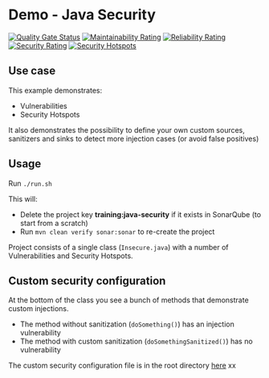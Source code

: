 # Demo - Java Security 
[![Quality Gate Status](https://nautilus.sonarqube.org/api/project_badges/measure?project=demo%3Ajava-security&metric=alert_status&token=squ_1e4f3504bdc994f093721895e070abe7c11b1632)](https://nautilus.sonarqube.org/dashboard?id=demo%3Ajava-security) [![Maintainability Rating](https://nautilus.sonarqube.org/api/project_badges/measure?project=demo%3Ajava-security&metric=sqale_rating&token=squ_1e4f3504bdc994f093721895e070abe7c11b1632)](https://nautilus.sonarqube.org/dashboard?id=demo%3Ajava-security) [![Reliability Rating](https://nautilus.sonarqube.org/api/project_badges/measure?project=demo%3Ajava-security&metric=reliability_rating&token=squ_1e4f3504bdc994f093721895e070abe7c11b1632)](https://nautilus.sonarqube.org/dashboard?id=demo%3Ajava-security) [![Security Rating](https://nautilus.sonarqube.org/api/project_badges/measure?project=demo%3Ajava-security&metric=security_rating&token=squ_1e4f3504bdc994f093721895e070abe7c11b1632)](https://nautilus.sonarqube.org/dashboard?id=demo%3Ajava-security) [![Security Hotspots](https://nautilus.sonarqube.org/api/project_badges/measure?project=demo%3Ajava-security&metric=security_hotspots&token=squ_1e4f3504bdc994f093721895e070abe7c11b1632)](https://nautilus.sonarqube.org/dashboard?id=demo%3Ajava-security)
## Use case
This example demonstrates:
- Vulnerabilities
- Security Hotspots

It also demonstrates the possibility to define your own custom sources, sanitizers and sinks to detect more injection cases
(or avoid false positives)

## Usage

Run `./run.sh`

This will:
- Delete the project key **training:java-security** if it exists in SonarQube (to start from a scratch)
- Run `mvn clean verify sonar:sonar` to re-create the project

Project consists of a single class (`Insecure.java`) with a number of Vulnerabilities and Security Hotspots.

## Custom security configuration 
At the bottom of the class you see a bunch of methods that demonstrate custom injections.
- The method without sanitization (`doSomething()`) has an injection vulnerability
- The method with custom sanitization (`doSomethingSanitized()`) has no vulnerability

The custom security configuration file is in the root directory [here](s3649JavaSqlInjectionConfig.json)
xx
